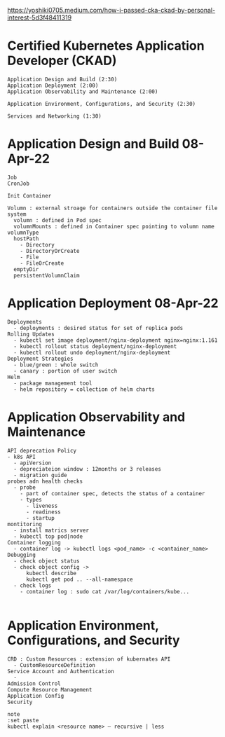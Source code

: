 https://yoshiki0705.medium.com/how-i-passed-cka-ckad-by-personal-interest-5d3f48411319


# Certified Kubernetes Application Developer (CKAD)

```
Application Design and Build (2:30)
Application Deployment (2:00)
Application Observability and Maintenance (2:00)

Application Environment, Configurations, and Security (2:30)

Services and Networking (1:30)
```

# Application Design and Build 08-Apr-22
```
Job
CronJob

Init Container

Volumn : external stroage for containers outside the container file system
  volumn : defined in Pod spec
  volumnMounts : defined in Container spec pointing to volumn name
volumnType
  hostPath
    - Directory
    - DirectoryOrCreate
    - File
    - FileOrCreate
  emptyDir
  persistentVolumnClaim
```
# Application Deployment 08-Apr-22
```
Deployments
  - deployments : desired status for set of replica pods
Rolling Updates
  - kubectl set image deployment/nginx-deployment nginx=nginx:1.161 
  - kubectl rollout status deployment/nginx-deployment
  - kubectl rollout undo deployment/nginx-deployment
Deployment Strategies
  - blue/green : whole switch
  - canary : portion of user switch
Helm
  - package management tool
  - helm repository = collection of helm charts 
```

# Application Observability and Maintenance
```
API deprecation Policy
- k8s API
  - apiVersion
  - depreciateion window : 12months or 3 releases
  - migration guide
probes adn health checks
  - probe
    - part of container spec, detects the status of a container
    - types
      - liveness
      - readiness
      - startup
montitoring
  - install matrics server
  - kubectl top pod|node
Container logging
  - container log -> kubectl logs <pod_name> -c <container_name>
Debugging
  - check object status
  - check object config -> 
      kubectl describe
      kubectl get pod .. --all-namespace
  - check logs
    - container log : sudo cat /var/log/containers/kube...
  
```
# Application Environment, Configurations, and Security
```
CRD : Custom Resources : extension of kubernates API
  - CustomResourceDefinition
Service Account and Authentication
  - 
Admission Control
Compute Resource Management
Application Config
Security
```


```
note
:set paste
kubectl explain <resource name> — recursive | less 
```
